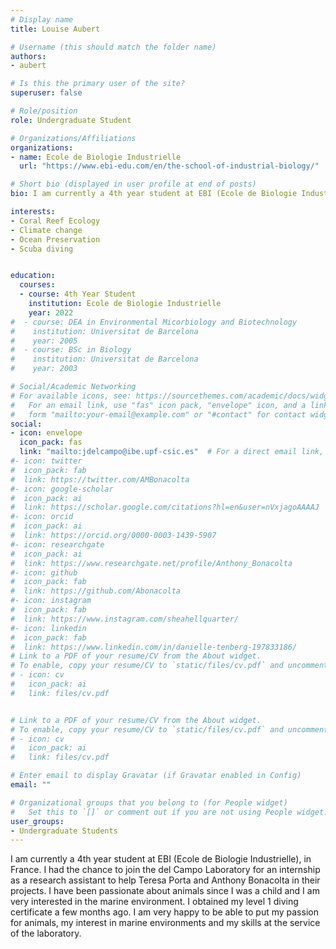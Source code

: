 ```yaml
---
# Display name
title: Louise Aubert

# Username (this should match the folder name)
authors:
- aubert

# Is this the primary user of the site?
superuser: false

# Role/position
role: Undergraduate Student

# Organizations/Affiliations
organizations:
- name: Ecole de Biologie Industrielle
  url: "https://www.ebi-edu.com/en/the-school-of-industrial-biology/"

# Short bio (displayed in user profile at end of posts)
bio: I am currently a 4th year student at EBI (Ecole de Biologie Industrielle), in France. I had the chance to join the del Campo Laboratory at the Institut de Biologia Evolutiva (CSIC-UPF)for an internship as a research assistant.

interests:
- Coral Reef Ecology
- Climate change
- Ocean Preservation
- Scuba diving


education:
  courses:
  - course: 4th Year Student
    institution: Ecole de Biologie Industrielle
    year: 2022
#  - course: DEA in Environmental Micorbiology and Biotechnology
#    institution: Universitat de Barcelona
#    year: 2005
#  - course: BSc in Biology
#    institution: Universitat de Barcelona
#    year: 2003

# Social/Academic Networking
# For available icons, see: https://sourcethemes.com/academic/docs/widgets/#icons
#   For an email link, use "fas" icon pack, "envelope" icon, and a link in the
#   form "mailto:your-email@example.com" or "#contact" for contact widget.
social:
- icon: envelope
  icon_pack: fas
  link: "mailto:jdelcampo@ibe.upf-csic.es"  # For a direct email link, use "mailto:test@example.org".
#- icon: twitter
#  icon_pack: fab
#  link: https://twitter.com/AMBonacolta
#- icon: google-scholar
#  icon_pack: ai
#  link: https://scholar.google.com/citations?hl=en&user=nVxjagoAAAAJ
#- icon: orcid
#  icon_pack: ai
#  link: https://orcid.org/0000-0003-1439-5907
#- icon: researchgate
#  icon_pack: ai
#  link: https://www.researchgate.net/profile/Anthony_Bonacolta
#- icon: github
#  icon_pack: fab
#  link: https://github.com/Abonacolta
#- icon: instagram
#  icon_pack: fab
#  link: https://www.instagram.com/sheahellquarter/
#- icon: linkedin
#  icon_pack: fab
#  link: https://www.linkedin.com/in/danielle-tenberg-197833186/
# Link to a PDF of your resume/CV from the About widget.
# To enable, copy your resume/CV to `static/files/cv.pdf` and uncomment the lines below.
# - icon: cv
#   icon_pack: ai
#   link: files/cv.pdf


# Link to a PDF of your resume/CV from the About widget.
# To enable, copy your resume/CV to `static/files/cv.pdf` and uncomment the lines below.
# - icon: cv
#   icon_pack: ai
#   link: files/cv.pdf

# Enter email to display Gravatar (if Gravatar enabled in Config)
email: ""

# Organizational groups that you belong to (for People widget)
#   Set this to `[]` or comment out if you are not using People widget.
user_groups:
- Undergraduate Students
---
```


I am currently a 4th year student at EBI (Ecole de Biologie Industrielle), in France. I had the chance to join the del Campo Laboratory for an internship as a research assistant to help Teresa Porta and Anthony Bonacolta in their projects. I have been passionate about animals since I was a child and I am very interested in the marine environment. I obtained my level 1 diving certificate a few months ago. I am very happy to be able to put my passion for animals, my interest in marine environments and my skills at the service of the laboratory.
